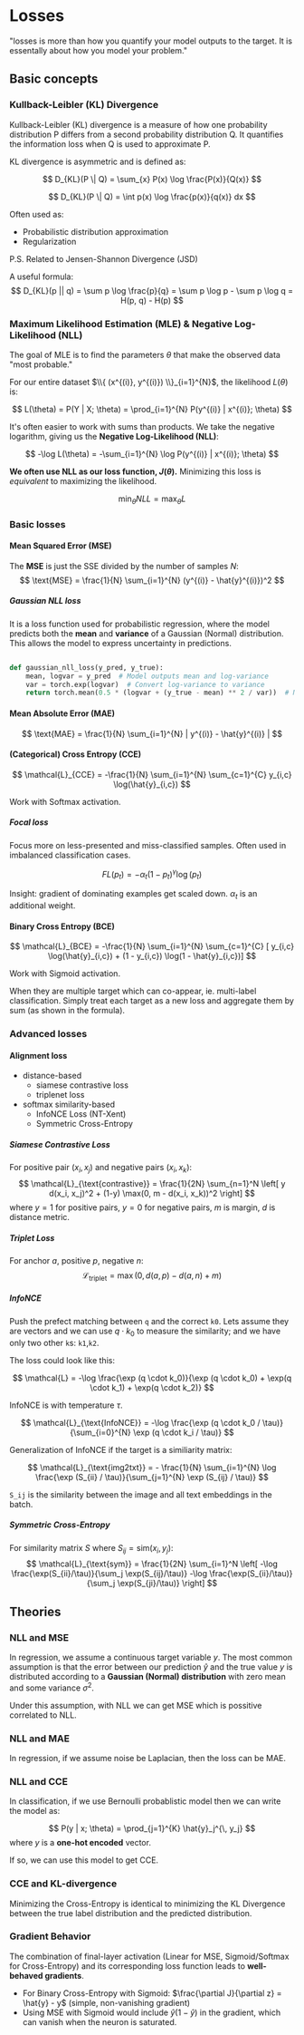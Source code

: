 
# Losses

"losses is more than how you quantify your model outputs to the target. It is essentally about how you model your problem."

## Basic concepts

### Kullback-Leibler (KL) Divergence

Kullback-Leibler (KL) divergence is a measure of how one probability distribution P differs from a second probability distribution Q.
It quantifies the information loss when Q is used to approximate P. 

KL divergence is asymmetric and is defined as:

$$
D_{KL}(P \| Q) = \sum_{x} P(x) \log \frac{P(x)}{Q(x)}
$$

$$
D_{KL}(P \| Q) = \int p(x) \log \frac{p(x)}{q(x)} dx
$$

Often used as:
- Probabilistic distribution approximation
- Regularization

P.S. Related to Jensen-Shannon Divergence (JSD)


A useful formula:
$$
D_{KL}(p || q) = \sum p \log \frac{p}{q} = \sum p \log p - \sum p \log q = H(p, q) - H(p)
$$


### Maximum Likelihood Estimation (MLE) &  Negative Log-Likelihood (NLL)

The goal of MLE is to find the parameters $\theta$ that make the observed data "most probable."

For our entire dataset $\\{ (x^{(i)}, y^{(i)}) \\}_{i=1}^{N}$, the likelihood $L(\theta)$ is:

$$
L(\theta) = P(Y | X; \theta) = \prod_{i=1}^{N} P(y^{(i)} | x^{(i)}; \theta)
$$

It's often easier to work with sums than products. We take the negative logarithm, giving us the **Negative Log-Likelihood (NLL)**:

$$
-\log L(\theta) = -\sum_{i=1}^{N} \log P(y^{(i)} | x^{(i)}; \theta)
$$

**We often use NLL as our loss function, $J(\theta)$.** Minimizing this loss is *equivalent* to maximizing the likelihood.

$$
\min_{\theta} NLL = \max_{\theta} L
$$

### Basic losses

#### Mean Squared Error (MSE)

The **MSE** is just the SSE divided by the number of samples $N$:
$$
\text{MSE} = \frac{1}{N} \sum_{i=1}^{N} (y^{(i)} - \hat{y}^{(i)})^2
$$

##### Gaussian NLL loss
It is a loss function used for probabilistic regression, 
where the model predicts both the **mean** and **variance** of a Gaussian (Normal) distribution. This allows the model to express uncertainty in predictions.

```python

def gaussian_nll_loss(y_pred, y_true):
    mean, logvar = y_pred  # Model outputs mean and log-variance
    var = torch.exp(logvar)  # Convert log-variance to variance
    return torch.mean(0.5 * (logvar + (y_true - mean) ** 2 / var))  # NLL loss

```


#### Mean Absolute Error (MAE)

$$
\text{MAE} = \frac{1}{N} \sum_{i=1}^{N} | y^{(i)} - \hat{y}^{(i)} |
$$


#### (Categorical) Cross Entropy (CCE)

$$
\mathcal{L}_{CCE} = -\frac{1}{N} \sum_{i=1}^{N} \sum_{c=1}^{C} y_{i,c} \log(\hat{y}_{i,c})
$$

Work with Softmax activation.


##### Focal loss

Focus more on less-presented and miss-classified samples.
Often used in imbalanced classification cases.

$$
FL(p_t) = -\alpha_t (1 - p_t)^\gamma \log(p_t)
$$

Insight: gradient of dominating examples get scaled down. $\alpha_t$ is an additional weight.

#### Binary Cross Entropy (BCE)

$$
\mathcal{L}_{BCE} = -\frac{1}{N} \sum_{i=1}^{N} \sum_{c=1}^{C} [ y_{i,c} \log(\hat{y}_{i,c}) + (1 - y_{i,c}) \log(1 - \hat{y}_{i,c})]
$$

Work with Sigmoid activation.

When they are multiple target which can co-appear, ie. multi-label classification. Simply treat each target as a new loss and aggregate them by sum (as shown in the formula).

### Advanced losses

#### Alignment loss

- distance-based
    - siamese contrastive loss
    - triplenet loss
- softmax similarity-based
  - InfoNCE Loss (NT-Xent)
  - Symmetric Cross-Entropy

##### Siamese Contrastive Loss
For positive pair $(x_i, x_j)$ and negative pairs $(x_i, x_k)$:
$$
\mathcal{L}_{\text{contrastive}} = \frac{1}{2N} \sum_{n=1}^N \left[ y d(x_i, x_j)^2 + (1-y) \max(0, m - d(x_i, x_k))^2 \right]
$$
where $y=1$ for positive pairs, $y=0$ for negative pairs, $m$ is margin, $d$ is distance metric.

##### Triplet Loss
For anchor $a$, positive $p$, negative $n$:
$$
\mathcal{L}_{\text{triplet}} = \max(0, d(a,p) - d(a,n) + m)
$$

##### InfoNCE
Push the prefect matching between `q` and the correct `k0`. Lets assume they are vectors and we can use $q \cdot k_0$ to measure the similarity; and we have only two other `k`s: `k1`,`k2`.

The loss could look like this:

$$
\mathcal{L} = -\log \frac{\exp (q \cdot k_0)}{\exp (q \cdot k_0) + \exp(q \cdot k_1) + \exp(q \cdot k_2)}
$$


InfoNCE is with temperature $\tau$.

$$
\mathcal{L}_{\text{InfoNCE}} = -\log \frac{\exp (q \cdot k_0 / \tau)}{\sum_{i=0}^{N} \exp (q \cdot k_i / \tau)}
$$

Generalization of InfoNCE if the target is a similiarity matrix:

$$
\mathcal{L}_{\text{img2txt}} = - \frac{1}{N} \sum_{i=1}^{N} \log \frac{\exp (S_{ii} / \tau)}{\sum_{j=1}^{N} \exp (S_{ij} / \tau)}
$$

`S_ij` is the similarity between the image and all text embeddings in the batch.

##### Symmetric Cross-Entropy
For similarity matrix $S$ where $S_{ij} = \text{sim}(x_i, y_j)$:
$$
\mathcal{L}_{\text{sym}} = \frac{1}{2N} \sum_{i=1}^N \left[ -\log \frac{\exp(S_{ii}/\tau)}{\sum_j \exp(S_{ij}/\tau)} -\log \frac{\exp(S_{ii}/\tau)}{\sum_j \exp(S_{ji}/\tau)} \right]
$$

## Theories



### NLL and MSE
In regression, we assume a continuous target variable $y$. The most common assumption is that the error between our prediction $\hat{y}$ and the true value $y$ is distributed according to a **Gaussian (Normal) distribution** with zero mean and some variance $\sigma^2$.

Under this assumption, with NLL we can get MSE which is possitive correlated to NLL.


### NLL and MAE
In regression, if we assume noise be Laplacian, then the loss can be MAE.

### NLL and CCE
In classification, if we use Bernoulli probablistic model then we can write the model as:

$$
P(y | x; \theta) = \prod_{j=1}^{K} \hat{y}_j^{\, y_j}
$$
where $y$ is a **one-hot encoded** vector.

If so, we can use this model to get CCE.

### CCE and KL-divergence

Minimizing the Cross-Entropy is identical to minimizing the KL Divergence between the true label distribution and the predicted distribution.
   
### Gradient Behavior
The combination of final-layer activation (Linear for MSE, Sigmoid/Softmax for Cross-Entropy) and its corresponding loss function leads to **well-behaved gradients**.
   - For Binary Cross-Entropy with Sigmoid: $\frac{\partial J}{\partial z} = \hat{y} - y$ (simple, non-vanishing gradient)
   - Using MSE with Sigmoid would include $\hat{y}(1-\hat{y})$ in the gradient, which can vanish when the neuron is saturated.




